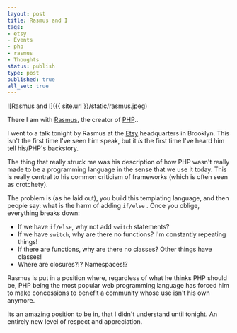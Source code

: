 ```yaml
---
layout: post
title: Rasmus and I
tags:
- etsy
- Events
- php
- rasmus
- Thoughts
status: publish
type: post
published: true
all_set: true
---
```


![Rasmus and I]({{ site.url }}/static/rasmus.jpeg)

There I am with <a href="http://en.wikipedia.org/wiki/Rasmus_Lerdorf">Rasmus</a>, the creator of <a href="http://php.net/">PHP</a>..

I went to a talk tonight by Rasmus at the <a href="http://www.etsy.com/">Etsy</a> headquarters in Brooklyn. This isn't the first time I've seen him speak, but it <em>is</em> the first time I've heard him tell his/PHP's backstory.

The thing that really struck me was his description of how PHP wasn't really made to be a programming language in the sense that we use it today. This is really central to his common criticism of frameworks (which is often seen as crotchety).

The problem is (as he laid out), you build this templating language, and then people say:  what is the harm of adding <code>if/else</code> . Once you oblige, everything breaks down:
<ul>
	<li>If we have <code>if/else</code>, why not add <code>switch</code> statements?</li>
	<li>If we have <code>switch</code>, why are there no functions? I'm constantly repeating things!</li>
	<li>If there are functions, why are there no classes? Other things have classes!</li>
	<li>Where are closures?!? Namespaces!?</li>
</ul>
Rasmus is put in a position where, regardless of what he thinks PHP should be, PHP being the most popular web programming language has forced him to make concessions to benefit a community whose use isn't his own anymore.

Its an amazing position to be in, that I didn't understand until tonight. An entirely new level of respect and appreciation.
